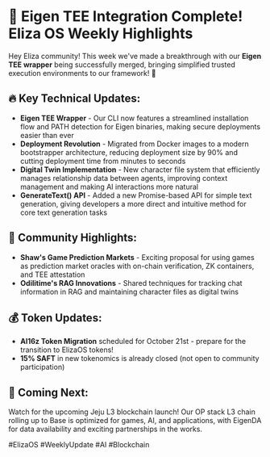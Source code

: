 # 🚀 Eigen TEE Integration Complete! Eliza OS Weekly Highlights

Hey Eliza community! This week we've made a breakthrough with our **Eigen TEE wrapper** being successfully merged, bringing simplified trusted execution environments to our framework! 💪

## 🔥 Key Technical Updates:
* **Eigen TEE Wrapper** - Our CLI now features a streamlined installation flow and PATH detection for Eigen binaries, making secure deployments easier than ever
* **Deployment Revolution** - Migrated from Docker images to a modern bootstrapper architecture, reducing deployment size by 90% and cutting deployment time from minutes to seconds
* **Digital Twin Implementation** - New character file system that efficiently manages relationship data between agents, improving context management and making AI interactions more natural
* **GenerateText() API** - Added a new Promise-based API for simple text generation, giving developers a more direct and intuitive method for core text generation tasks

## 👥 Community Highlights:
* **Shaw's Game Prediction Markets** - Exciting proposal for using games as prediction market oracles with on-chain verification, ZK containers, and TEE attestation
* **Odilitime's RAG Innovations** - Shared techniques for tracking chat information in RAG and maintaining character files as digital twins

## 💰 Token Updates:
* **AI16z Token Migration** scheduled for October 21st - prepare for the transition to ElizaOS tokens!
* **15% SAFT** in new tokenomics is already closed (not open to community participation)

## 🔮 Coming Next:
Watch for the upcoming Jeju L3 blockchain launch! Our OP stack L3 chain rolling up to Base is optimized for games, AI, and applications, with EigenDA for data availability and exciting partnerships in the works.

#ElizaOS #WeeklyUpdate #AI #Blockchain